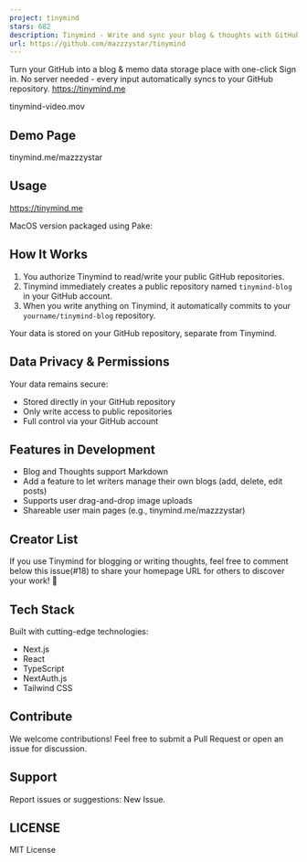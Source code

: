 ```yaml
---
project: tinymind
stars: 682
description: Tinymind - Write and sync your blog & thoughts with GitHub
url: https://github.com/mazzzystar/tinymind
---
```


Turn your GitHub into a blog & memo data storage place with one-click Sign in. No server needed - every input automatically syncs to your GitHub repository. https://tinymind.me

tinymind-video.mov

Demo Page
---------

tinymind.me/mazzzystar

Usage
-----

https://tinymind.me

MacOS version packaged using Pake:

How It Works
------------

1.  You authorize Tinymind to read/write your public GitHub repositories.
2.  Tinymind immediately creates a public repository named `tinymind-blog` in your GitHub account.
3.  When you write anything on Tinymind, it automatically commits to your `yourname/tinymind-blog` repository.

Your data is stored on your GitHub repository, separate from Tinymind.

Data Privacy & Permissions
--------------------------

Your data remains secure:

-   Stored directly in your GitHub repository
-   Only write access to public repositories
-   Full control via your GitHub account

Features in Development
-----------------------

-   Blog and Thoughts support Markdown
-   Add a feature to let writers manage their own blogs (add, delete, edit posts)
-   Supports user drag-and-drop image uploads
-   Shareable user main pages (e.g., tinymind.me/mazzzystar)

Creator List
------------

If you use Tinymind for blogging or writing thoughts, feel free to comment below this issue(#18) to share your homepage URL for others to discover your work! 🎉

Tech Stack
----------

Built with cutting-edge technologies:

-   Next.js
-   React
-   TypeScript
-   NextAuth.js
-   Tailwind CSS

Contribute
----------

We welcome contributions! Feel free to submit a Pull Request or open an issue for discussion.

Support
-------

Report issues or suggestions: New Issue.

LICENSE
-------

MIT License
